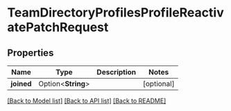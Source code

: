 # TeamDirectoryProfilesProfileReactivatePatchRequest

## Properties

Name | Type | Description | Notes
------------ | ------------- | ------------- | -------------
**joined** | Option<**String**> |  | [optional]

[[Back to Model list]](../README.md#documentation-for-models) [[Back to API list]](../README.md#documentation-for-api-endpoints) [[Back to README]](../README.md)


